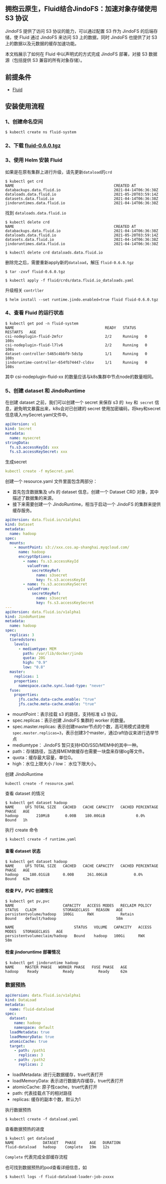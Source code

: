 ## 拥抱云原生，Fluid结合JindoFS：加速对象存储使用 S3 协议

JindoFS 提供了访问 S3 协议的能力，可以通过配置 S3 作为 JindoFS 的后端存储，使 Fluid 通过 JindoFS 来访问 S3 上的数据，同时 JindoFS 也提供了对 S3 上的数据以及元数据的缓存加速功能。

本文档展示了如何在 Fluid 中以声明式的方式完成 JindoFS 部署，对接 S3 数据源（包括提供 S3 兼容的所有对象存储）。

## 前提条件

- [Fluid](https://github.com/fluid-cloudnative/fluid)

## 安装使用流程

### 1、创建命名空间
```shell
$ kubectl create ns fluid-system
```
### 2、下载 [fluid-0.6.0.tgz](http://smartdata-binary.oss-cn-shanghai.aliyuncs.com/fluid/zuoyebang/fluid-0.6.0.tgz)

### 3、使用 Helm 安装 Fluid

如果是在原有集群上进行升级，请先更新`dataload`的`crd`

```shell
$ kubectl get crd                              
NAME                                             CREATED AT
databackups.data.fluid.io                        2021-04-14T06:36:38Z
dataloads.data.fluid.io                          2021-05-20T03:59:14Z
datasets.data.fluid.io                           2021-04-14T06:36:38Z
jindoruntimes.data.fluid.io                      2021-04-14T06:36:38Z
```

找到 `dataloads.data.fluid.io ` 

```shell
$ kubectl delete crd                            
NAME                                             CREATED AT
databackups.data.fluid.io                        2021-04-14T06:36:38Z
dataloads.data.fluid.io                          2021-05-20T03:59:14Z
datasets.data.fluid.io                           2021-04-14T06:36:38Z
jindoruntimes.data.fluid.io                      2021-04-14T06:36:38Z

$ kubectl delete crd dataloads.data.fluid.io
```

删除完之后，需要重新apply新的`dataload`，解压 `fluid-0.6.0.tgz`

```shell
$ tar -zxvf fluid-0.6.0.tgz
```

```shell
$ kubectl apply -f fluid/crds/data.fluid.io_dataloads.yaml
```
升级相关 `contrller`
```shell
$ helm install --set runtime.jindo.enabled=true fluid fluid-0.6.0.tgz
```

### 4、查看 Fluid 的运行状态

```shell
$ kubectl get pod -n fluid-system
NAME                                         READY   STATUS    RESTARTS   AGE
csi-nodeplugin-fluid-2mfcr                   2/2     Running   0          108s
csi-nodeplugin-fluid-l7lv6                   2/2     Running   0          108s
dataset-controller-5465c4bbf9-5ds5p          1/1     Running   0          108s
jindoruntime-controller-654fb74447-cldsv     1/1     Running   0          108s
```

其中 csi-nodeplugin-fluid-xx 的数量应该与k8s集群中节点node的数量相同。

### 5、创建 dataset 和 JindoRuntime
在创建 dataset 之前，我们可以创建一个 secret 来保存 s3 的` key` 和` secret` 信息，避免明文暴露出来，k8s会对已创建的 secret 使用加密编码，将key和secret信息填入mySecret.yaml文件中。
```yaml
apiVersion: v1
kind: Secret
metadata:
  name: mysecret
stringData:
  fs.s3.accessKeyId: xxx
  fs.s3.accessKeySecret: xxx
```
生成secret
```yaml
kubectl create -f mySecret.yaml
```
创建一个 resource.yaml 文件里面包含两部分：
* 首先包含数据集及 ufs 的 dataset 信息，创建一个 Dataset CRD 对象，其中描述了数据集的来源。
* 接下来需要创建一个 JindoRuntime，相当于启动一个 JindoFS 的集群来提供缓存服务。
```yaml
apiVersion: data.fluid.io/v1alpha1
kind: Dataset
metadata:
  name: hadoop
spec:
  mounts:
    - mountPoint: s3://xxx.cos.ap-shanghai.myqcloud.com/
      name: hadoop
      encryptOptions:
        - name: fs.s3.accessKeyId
          valueFrom:
            secretKeyRef:
              name: s3secret
              key: fs.s3.accessKeyId
        - name: fs.s3.accessKeySecret
          valueFrom:
            secretKeyRef:
              name: s3secret
              key: fs.s3.accessKeySecret
---
apiVersion: data.fluid.io/v1alpha1
kind: JindoRuntime
metadata:
  name: hadoop
spec:
  replicas: 3
  tieredstore:
    levels:
      - mediumtype: MEM
        path: /var/lib/docker/jindo
        quota: 20G
        high: "0.9"
        low: "0.8"
  master:
    replicas: 1
    properties:
      namespace.cache.sync.load-type: "never"
  fuse:
    properties:
      jfs.cache.data-cache.enable: "true"
      jfs.cache.meta-cache.enable: "true"
```

* mountPoint：表示挂载 s3 的路径，支持标准 s3 协议。
* spec.replicas：表示创建 JindoFS 集群的 worker 的数量。
* spec.master.replicas: 表示创建master节点的个数，高可用模式请使用`spec.master.replicas=3`，表示创建3个master，通过raft协议来进行选举节点
* mediumtype： JindoFS 暂只支持HDD/SSD/MEM中的其中一种。
* path：存储路径，当选择MEM做缓存也需要一块盘来存储log等文件。
* quota：缓存最大容量，单位G。
* high：水位上限大小 / low： 水位下限大小。

创建 JindoRuntime
```shell
kubectl create -f resource.yaml
```
查看 dataset 的情况
```shell
$ kubectl get dataset hadoop
NAME     UFS TOTAL SIZE   CACHED   CACHE CAPACITY   CACHED PERCENTAGE   PHASE   AGE
hadoop        210MiB       0.00B    180.00GiB              0.0%          Bound   1h
```

执行 create 命令
```shell
$ kubectl create -f runtime.yaml
```
#### 查看 dataset 状态
```shell
$ kubectl get dataset hadoop
NAME     UFS TOTAL SIZE   CACHED   CACHE CAPACITY   CACHED PERCENTAGE   PHASE   AGE
hadoop     180.01GiB      0.00B      261.00GiB            0.0%          Bound   62m

```

#### 检查 PV，PVC 创建情况
```shell
$ kubectl get pv,pvc
NAME                      CAPACITY   ACCESS MODES   RECLAIM POLICY   STATUS   CLAIM            STORAGECLASS   REASON   AGE
persistentvolume/hadoop   100Gi      RWX            Retain           Bound    default/hadoop                           58m

NAME                           STATUS   VOLUME   CAPACITY   ACCESS MODES   STORAGECLASS   AGE
persistentvolumeclaim/hadoop   Bound    hadoop   100Gi      RWX                           58m
```

#### 检查 jindoruntime 部署情况
```shell
$ kubectl get jindoruntime hadoop
NAME     MASTER PHASE   WORKER PHASE   FUSE PHASE   AGE
hadoop    Ready           Ready           Ready     62m
```

### 数据预热

```yaml
apiVersion: data.fluid.io/v1alpha1
kind: DataLoad
metadata:
  name: fluid-dataload
spec:
  dataset:
    name: hadoop
    namespace: default
  loadMetadata: true
  loadMemoryData: true
  atomicCache: true
  target:
    - path: /path1
      replicas: 3
    - path: /path2
      replicas: 2
```

* loadMetadata: 进行元数据缓存，true代表打开
* loadMemoryData: 表示进行数据内存缓存，true代表打开
* atomicCache: 原子性cache，true代表打开
* path: 代表挂载点下的相对路径
* replicas: 缓存的副本个数，默认为1

执行数据预热
```shell
$ kubectl create -f dataload.yaml
```

查看数据预热的进度
```shell
$ kubectl get dataload                   
NAME             DATASET   PHASE      AGE   DURATION
fluid-dataload   hadoop    Complete   19m   12s
```
`Complete` 代表完成全部缓存流程

也可找到数据预热的pod查看详细信息，如
```shell
$ kubectl logs -f fluid-dataload-loader-job-zxxxx
```